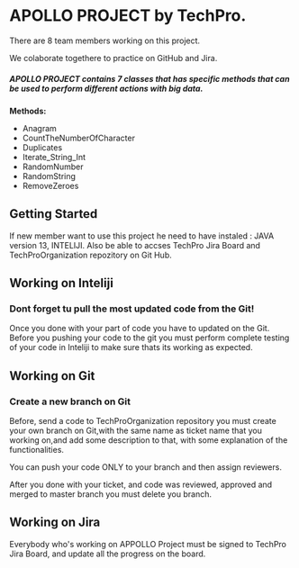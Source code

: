 # APOLLO PROJECT by TechPro.

There are 8 team members working on this project.

We colaborate togethere to practice on GitHub and Jira.

##### APOLLO PROJECT contains 7 classes that has specific methods that can be used to perform different actions with big data.
**Methods:**

- Anagram
- CountTheNumberOfCharacter
- Duplicates
- Iterate_String_Int
- RandomNumber
- RandomString
- RemoveZeroes


## Getting Started
If new member want to use this project he need to have instaled : JAVA version 13, INTELIJI.
Also be able to accses TechPro Jira Board and TechProOrganization repozitory on Git Hub.

## Working on Inteliji
### Dont forget tu pull the most updated code from the Git!
Once you done with your part of code you have to updated on the Git.
Before you pushing your code to the git you must perform complete testing of your code in Inteliji to make sure thats its working as expected.

## Working on Git
### Create a new branch on Git

Before, send a code to TechProOrganization repository you must create your own branch on Git,with the same name as ticket name that you working on,and add some description to that, with some explanation of the functionalities.

You can push your code ONLY to your branch and then assign reviewers.

After you done with your ticket, and code was reviewed, approved and merged to master branch you must delete you branch.

## Working on Jira
Everybody who's working on APPOLLO Project must be signed to TechPro Jira Board, and update all the progress on the board.

